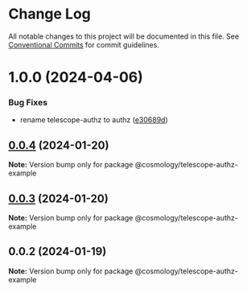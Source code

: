 # Change Log

All notable changes to this project will be documented in this file.
See [Conventional Commits](https://conventionalcommits.org) for commit guidelines.

# 1.0.0 (2024-04-06)


### Bug Fixes

* rename telescope-authz to authz ([e30689d](https://github.com/cosmology-tech/create-cosmos-app/commit/e30689d1ff5f5c42a1c962aecc8b568511e0d0c2))





## [0.0.4](https://github.com/cosmology-tech/create-cosmos-app/compare/@cosmology/telescope-authz-example@0.0.3...@cosmology/telescope-authz-example@0.0.4) (2024-01-20)

**Note:** Version bump only for package @cosmology/telescope-authz-example





## [0.0.3](https://github.com/cosmology-tech/create-cosmos-app/compare/@cosmology/telescope-authz-example@0.0.2...@cosmology/telescope-authz-example@0.0.3) (2024-01-20)

**Note:** Version bump only for package @cosmology/telescope-authz-example





## 0.0.2 (2024-01-19)

**Note:** Version bump only for package @cosmology/telescope-authz-example
